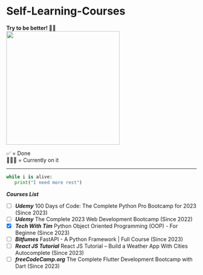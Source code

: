 ﻿# Self-Learning-Courses

<b>Try to be better! 🧗‍♂️</b><br>
<img src = "https://media.tenor.com/Og17a68bSrIAAAAM/best-fails-rock-climbing.gif" width = "300px">

 ✅ = Done<br>
 🏃🏻‍♂️ = Currently on it
 <hr>

 ```python
while i is alive:
    print("I need more rest")
```    
 
 ***Courses List***
- [ ] ***Udemy*** 100 Days of Code: The Complete Python Pro Bootcamp for 2023 (Since 2023)
- [ ] ***Udemy*** The Complete 2023 Web Development Bootcamp (Since 2022)
- [x] ***Tech With Tim*** Python Object Oriented Programming (OOP) - For Beginne (Since 2023)
- [ ] ***Bitfumes*** FastAPI - A Python Framework | Full Course (Since 2023)
- [ ] ***React JS Tutorial*** React JS Tutorial – Build a Weather App With Cities Autocomplete (Since 2023)
- [ ] ***freeCodeCamp.org*** The Complete Flutter Development Bootcamp with Dart (Since 2023)
